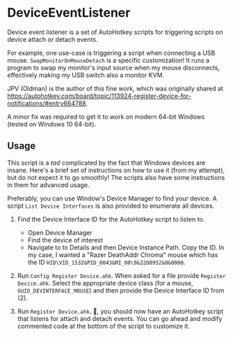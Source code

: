 # DeviceEventListener

Device event listener is a set of AutoHotkey scripts for triggering scripts on device attach or detach events.

For example, one use-case is triggering a script when connecting a USB mouse. `SwapMonitorOnMouseDetach` is a specific customization! It runs a program to swap my monitor's input source when my mouse disconnects, effectively making my USB switch also a monitor KVM.

JPV (Oldman) is the author of this fine work, which was originally shared at https://autohotkey.com/board/topic/113924-register-device-for-notifications/#entry664788.

A minor fix was required to get it to work on modern 64-bit Windows (tested on Windows 10 64-bit).

## Usage

This script is a _tad_ complicated by the fact that Windows devices are insane. Here's a brief set of instructions on how to use it (from my attempt), but do not expect it to go smoothly! The scripts also have some instructions in them for advanced usage.

Preferably, you can use Window's Device Manager to find your device. A script `List Device Interfaces` is also provided to enumerate all devices.

1. Find the Device Interface ID for the AutoHotkey script to listen to.
    - Open Device Manager
    - Find the device of interest
    - Navigate to to Details and then Device Instance Path. Copy the ID. In my case, I wanted a "Razer DeathAddr Chroma" mouse which has the ID `HID\VID_1532&PID_0043&MI_00\9&32D8952&0&0000`.

2. Run `Config Register Device.ahk`. When asked for a file provide `Register Device.ahk`. Select the appropriate device class (for a mouse, `GUID_DEVINTERFACE_MOUSE`) and then provide the Device Interface ID from (2).

3. Run `Register Device.ahk`. :tada:, you should now have an AutoHotkey script that listens for attach and detach events. You can go ahead and modify commented code at the bottom of the script to customize it.